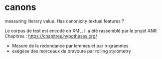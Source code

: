 # canons
measuring literary value.
Has canonicity textual features ?

Le corpus de test est encodé en XML. Il a été rassemblé par le projet ANR Chapitres : https://chapitres.hypotheses.org/

- Mesure de la redondance par lemmes et par n-grammes
- exégèse des morceaux de bravoure par rolling stylometry
